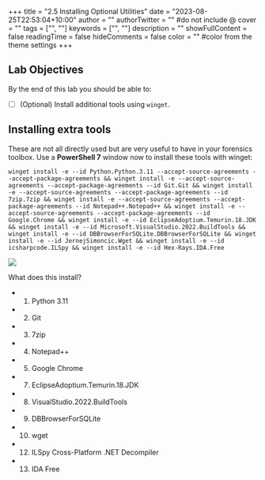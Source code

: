 +++
title = "2.5   Installing Optional Utilities"
date = "2023-08-25T22:53:04+10:00"
author = ""
authorTwitter = "" #do not include @
cover = ""
tags = ["", ""]
keywords = ["", ""]
description = ""
showFullContent = false
readingTime = false
hideComments = false
color = "" #color from the theme settings
+++
## **Lab Objectives**

By the end of this lab you should be able to:
- [ ] (Optional) Install additional tools using `winget`.
## **Installing extra tools**
These are not all directly used but are very useful to have in your forensics toolbox. Use a **PowerShell 7** window now to install these tools with winget:

```
winget install -e --id Python.Python.3.11 --accept-source-agreements --accept-package-agreements && winget install -e --accept-source-agreements --accept-package-agreements --id Git.Git && winget install -e --accept-source-agreements --accept-package-agreements --id 7zip.7zip && winget install -e --accept-source-agreements --accept-package-agreements --id Notepad++.Notepad++ && winget install -e --accept-source-agreements --accept-package-agreements --id Google.Chrome && winget install -e --id EclipseAdoptium.Temurin.18.JDK && winget install -e --id Microsoft.VisualStudio.2022.BuildTools && winget install -e --id DBBrowserForSQLite.DBBrowserForSQLite && winget install -e --id JernejSimoncic.Wget && winget install -e --id icsharpcode.ILSpy && winget install -e --id Hex-Rays.IDA.Free
```

![](<../images/Pasted image 20230828144504.png>)

What does this install?
- 1. Python 3.11
- 2. Git
- 3. 7zip
- 4. Notepad++
- 5. Google Chrome
- 7. EclipseAdoptium.Temurin.18.JDK
- 8. VisualStudio.2022.BuildTools
- 9. DBBrowserForSQLite
- 10. wget
- 12. ILSpy Cross-Platform .NET Decompiler
- 13. IDA Free